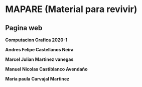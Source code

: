 # MAPARE (Material para revivir)

## Pagina web

**Computacion Grafica 2020-1**

**Andres Felipe Castellanos Neira**

**Marcel Julian Martinez vanegas**

**Manuel Nicolas Castiblanco Avendaño**

**Maria paula Carvajal Martinez**

